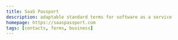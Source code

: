 ```yaml
---
title: SaaS Passport
description: adaptable standard terms for software as a service
homepage: https://saaspassport.com
tags: [contacts, forms, business]
---
```

